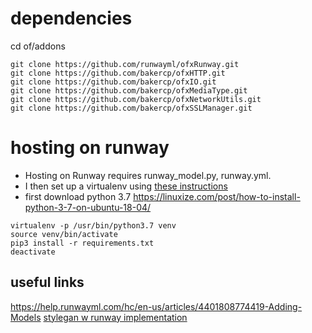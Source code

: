 # dependencies

cd of/addons
```
git clone https://github.com/runwayml/ofxRunway.git
git clone https://github.com/bakercp/ofxHTTP.git
git clone https://github.com/bakercp/ofxIO.git
git clone https://github.com/bakercp/ofxMediaType.git
git clone https://github.com/bakercp/ofxNetworkUtils.git
git clone https://github.com/bakercp/ofxSSLManager.git
```

# hosting on runway
+ Hosting on Runway requires runway_model.py, runway.yml. 
+ I then set up a virtualenv using [these instructions](https://gist.github.com/frfahim/73c0fad6350332cef7a653bcd762f08d)
+ first download python 3.7 https://linuxize.com/post/how-to-install-python-3-7-on-ubuntu-18-04/
```
virtualenv -p /usr/bin/python3.7 venv
source venv/bin/activate
pip3 install -r requirements.txt
deactivate
```


## useful links
https://help.runwayml.com/hc/en-us/articles/4401808774419-Adding-Models
[stylegan w runway implementation](https://github.com/agermanidis/stylegan)

